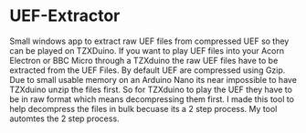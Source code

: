 # UEF-Extractor
Small windows app to extract raw UEF files from compressed UEF so they can be played on TZXDuino.
If you want to play UEF files into your Acorn Electron or BBC Micro through a TZXduino the raw UEF files have to be extracted from the UEF Files.
By default UEF are compressed using Gzip. Due to small usable memory on an Arduino Nano its near impossible to have TZXduino unzip the files first.
So for TZXduino to play the UEF they have to be in raw format which means decompressing them first.
I made this tool to help decompress the files in bulk becuase its a 2 step process.
My tool automtes the 2 step process.
